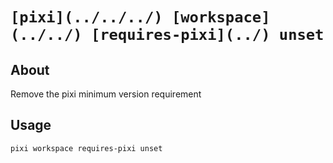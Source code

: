 # `[pixi](../../../) [workspace](../../) [requires-pixi](../) unset`

## About

Remove the pixi minimum version requirement

## Usage

```text
pixi workspace requires-pixi unset

```
